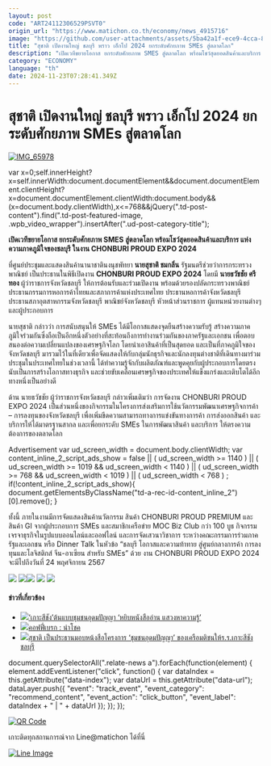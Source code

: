 ```yaml
---
layout: post
code: "ART24112306529PSVT0"
origin_url: "https://www.matichon.co.th/economy/news_4915716"
image: "https://github.com/user-attachments/assets/5ba42a1f-ece9-4cca-831c-f8f50da87ebc"
title: "สุชาติ เปิดงานใหญ่ ชลบุรี พราว เอ็กโป 2024 ยกระดับศักยภาพ SMEs สู่ตลาดโลก"
description: "เปิดเวทีขยายโอกาส ยกระดับศักยภาพ SMES สู่ตลาดโลก พร้อมโชว์สุดยอดสินค้าและบริการ แห่งความภาคภูมิใจของชลบุรี ในงาน CHONBURI PROUD EXPO 2024 "
category: "ECONOMY"
language: "th"
date: 2024-11-23T07:28:41.349Z
---
```


# สุชาติ เปิดงานใหญ่ ชลบุรี พราว เอ็กโป 2024 ยกระดับศักยภาพ SMEs สู่ตลาดโลก

[![](https://www.matichon.co.th/wp-content/uploads/2024/11/IMG_65978.jpg "IMG_65978")](https://www.matichon.co.th/wp-content/uploads/2024/11/IMG_65978.jpg)

var x=0;self.innerHeight?x=self.innerWidth:document.documentElement&&document.documentElement.clientHeight?x=document.documentElement.clientWidth:document.body&&(x=document.body.clientWidth),x<=768&&jQuery(".td-post-content").find(".td-post-featured-image, .wpb\_video\_wrapper").insertAfter(".ud-post-category-title");

**เปิดเวทีขยายโอกาส ยกระดับศักยภาพ SMES สู่ตลาดโลก พร้อมโชว์สุดยอดสินค้าและบริการ แห่งความภาคภูมิใจของชลบุรี ในงาน CHONBURI PROUD EXPO 2024** 

ที่ศูนย์ประชุมและแสดงสินค้านานาชาตินงนุชพัทยา **นายสุชาติ ชมกลิ่น** รัฐมนตรีช่วยว่าการกระทรวงพาณิชย์ เป็นประธานในพิธีเปิดงาน **CHONBURI PROUD EXPO 2024** โดยมี **นายธวัชชัย ศรีทอง** ผู้ว่าราชการจังหวัดชลบุรี ให้การต้อนรับและร่วมเปิดงาน พร้อมด้วยรองปลัดกระทรวงพาณิชย์ ประธานกรรมการหอการค้าไทยและสภาการค้าแห่งประเทศไทย ประธานหอการค้าจังหวัดชลบุรี ประธานสภาอุตสาหกรรมจังหวัดชลบุรี พาณิชย์จังหวัดชลบุรี หัวหน้าส่วนราชการ ผู้แทนหน่วยงานต่างๆ และผู้ประกอบการ

นายสุชาติ กล่าวว่า การสนับสนุนให้ SMEs ได้มีโอกาสแสดงจุดยืนสร้างความรับรู้ สร้างความภาคภูมิใจร่วมกันซึ่งถือเป็นอีกหนึ่งตัวอย่างที่สะท้อนถึงการทำงานร่วมกันของภาครัฐและเอกชน เพื่อตอบสนองต่อความเปลี่ยนแปลงของเศรษฐกิจโลก โดยนำเอาสินค้าที่เป็นสุดยอด และเป็นที่ภาคภูมิใจของจังหวัดชลบุรี มารวมไว้ในที่เดียวเพื่อจัดแสดงให้กับกลุ่มนักธุรกิจและนักลงทุนต่างชาติที่เดินทางมาร่วมประชุมในประเทศไทยในช่วงเวลานี้ ได้ทำความรู้จักกับผลิตภัณฑ์และพูดคุยกับผู้ประกอบการโดยตรง นับเป็นการสร้างโอกาสทางธุรกิจ และช่วยขับเคลื่อนเศรษฐกิจของประเทศให้แข็งแกร่งและเติบโตได้อีกทางหนึ่งเป็นอย่างดี

ด้าน นายธวัชชัย ผู้ว่าราชการจังหวัดชลบุรี กล่าวเพิ่มเติมว่า การจัดงาน CHONBURI PROUD EXPO 2024 เป็นส่วนหนึ่งของกิจกรรมในโครงการส่งเสริมการใช้นวัตกรรมพัฒนาเศรษฐกิจการค้า – การลงทุนของจังหวัดชลบุรี เพื่อเพิ่มขีดความสามารถทางการแข่งขันทางการค้า การส่งออกสินค้า และบริการให้ได้มาตรฐานสากล และเพื่อยกระดับ SMEs ในการพัฒนาสินค้า และบริการ ให้ตรงความต้องการของตลาดโลก

Advertisement var ud\_screen\_width = document.body.clientWidth; var content\_inline\_2\_script\_ads\_show = false || ( ud\_screen\_width >= 1140 ) || ( ud\_screen\_width >= 1019 && ud\_screen\_width < 1140 ) || ( ud\_screen\_width >= 768 && ud\_screen\_width < 1019 ) || ( ud\_screen\_width < 768 ) ; if(!content\_inline\_2\_script\_ads\_show){ document.getElementsByClassName("td-a-rec-id-content\_inline\_2")\[0\].remove(); }

ทั้งนี้ ภายในงานมีการจัดแสดงสินค้านวัตกรรม สินค้า CHONBURI PROUD PREMIUM และสินค้า GI จากผู้ประกอบการ SMEs และสมาชิกเครือข่าย MOC Biz Club กว่า 100 บูธ กิจกรรมเจรจาธุรกิจในรูปแบบออนไลน์และออฟไลน์ และการจัดเสวนาวิชาการ ระหว่างคณะกรรมการร่วมภาครัฐและเอกชน หรือ Dinner Talk ในหัวข้อ “ชลบุรี โอกาสและความท้าทาย สู่ศูนย์กลางการค้า การลงทุนและโลจิสติกส์ จีน-อาเซียน สำหรับ SMEs” ด้วย งาน CHONBURI PROUD EXPO 2024 จะมีไปถึงวันที่ 24 พฤศจิกายน 2567

![](https://www.matichon.co.th/wp-content/uploads/2024/11/IMG_6586-1024x683.jpeg) ![](https://www.matichon.co.th/wp-content/uploads/2024/11/IMG_6593-1024x683.jpeg)![](https://www.matichon.co.th/wp-content/uploads/2024/11/IMG_6584-1024x683.jpeg) ![](https://www.matichon.co.th/wp-content/uploads/2024/11/IMG_6585-1024x683.jpeg) ![](https://www.matichon.co.th/wp-content/uploads/2024/11/IMG_6582-1024x683.jpeg)

#### ข่าวที่เกี่ยวข้อง

*   [![](https://www.matichon.co.th/wp-content/uploads/2024/11/scoop-01-1.jpg)‘เกาะสีชัง’ต้นแบบชุมชนอุดมปัญญา ‘หยิบหนังสืออ่าน แสวงหาความรู้’](https://www.matichon.co.th/economy/news_4907268)
*   [![](https://www.matichon.co.th/wp-content/uploads/2024/11/break-20Nov.jpg)คอฟฟี่เบรก : นำโชค](https://www.matichon.co.th/economy/news_4907261)
*   [![](https://www.matichon.co.th/wp-content/uploads/2024/11/โครงการชุมชนอุดมปัญญา.jpg)สุชาติ เป็นประธานมอบหน้งสือโครงการ ‘ชุมชนอุดมปัญญา’ ของเครือมติชนให้ร.ร.เกาะสีชัง ชลบุรี](https://www.matichon.co.th/education/news_4902186)

document.querySelectorAll(".relate-news a").forEach(function(element) { element.addEventListener("click", function() { var dataIndex = this.getAttribute("data-index"); var dataUrl = this.getAttribute("data-url"); dataLayer.push({ "event": "track\_event", "event\_category": "recommend\_content", "event\_action": "click\_button", "event\_label": dataIndex + " | " + dataUrl }); }); });

[![QR Code](https://www.matichon.co.th/wp-content/uploads/2023/07/wob1371z.jpg)](https://lin.ee/ht0nDxX)

เกาะติดทุกสถานการณ์จาก Line@matichon ได้ที่นี่

[![Line Image](https://www.matichon.co.th/wp-content/uploads/2023/07/th.png)](https://lin.ee/ht0nDxX)
